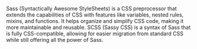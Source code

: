 Sass (Syntactically Awesome StyleSheets) is a CSS preprocessor that extends the capabilities of CSS with features like variables, nested rules, mixins, and functions. It helps organize and simplify CSS code, making it more maintainable and reusable. SCSS (Sassy CSS) is a syntax of Sass that is fully CSS-compatible, allowing for easier migration from standard CSS while still offering all the power of Sass.
